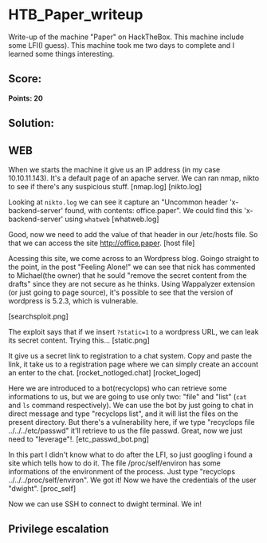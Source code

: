 # HTB_Paper_writeup
Write-up of the machine "Paper" on HackTheBox. This machine include some LFI(I guess). This machine took me two days to complete and I learned some things interesting.

## Score:
**Points: 20**

## Solution:

## WEB
When we starts the machine it give us an IP address (in my case 10.10.11.143). It's a default page of an apache server. We can ran nmap, nikto to see if there's any suspicious stuff.
[nmap.log]
[nikto.log]

Looking at `nikto.log` we can see it capture an "Uncommon header 'x-backend-server' found, with contents: office.paper". We could find this 'x-backend-server' using `whatweb`
[whatweb.log]

Good, now we need to add the value of that header in our /etc/hosts file. So that we can access the site http://office.paper.
[host file]

Acessing this site, we come across to an Wordpress blog. Goingo straight to the point, in the post "Feeling Alone!" we can see that nick has commented to Michael(the owner) that he sould "remove the secret content from the drafts" since they are not secure as he thinks. Using Wappalyzer extension (or just going to page source), it's possible to see that the version of wordpress is 5.2.3, which is vulnerable.

[searchsploit.png]

The exploit says that if we insert `?static=1` to a wordpress URL, we can leak its secret content. Trying this...
[static.png]

It give us a secret link to registration to a chat system. Copy and paste the link, it take us to a registration page where we can simply create an account an enter to the chat. 
[rocket_notloged.chat]
[rocket_loged]

Here we are introduced to a bot(recyclops) who can retrieve some informations to us, but we are going to use only two: "file" and "list" (`cat` and `ls` command respectively). We can use the bot by just going to chat in direct message and type "recyclops list", and it will list the files on the present directory. But there's a vulnerability here, if we type "recyclops file ../../../etc/passwd" it'll retrieve to us the file passwd. Great, now we just need to "leverage"!.
[etc_passwd_bot.png]

In this part I didn't know what to do after the LFI, so just googling i found a site which tells how to do it. The file /proc/self/environ has some informations of the environment of the process. Just type "recyclops ../../../proc/self/environ". We got it! Now we have the credentials of the user "dwight".
[proc_self]

Now we can use SSH to connect to dwight terminal. We in! 

## Privilege escalation
